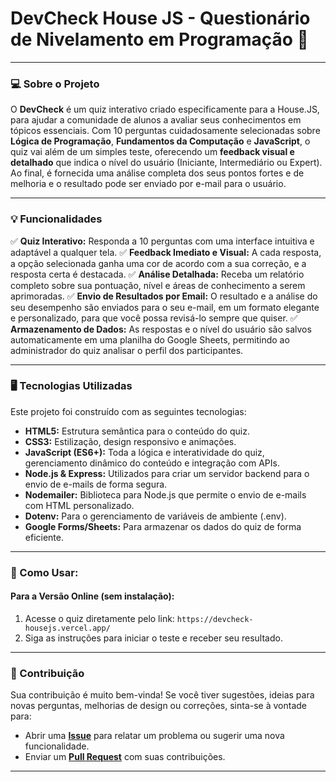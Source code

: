 # DevCheck House JS - Questionário de Nivelamento em Programação 🧠

---

### 💻 Sobre o Projeto

O **DevCheck** é um quiz interativo criado especificamente para a House.JS, para ajudar a comunidade de alunos a avaliar seus conhecimentos em tópicos essenciais. Com 10 perguntas cuidadosamente selecionadas sobre **Lógica de Programação**, **Fundamentos da Computação** e **JavaScript**, o quiz vai além de um simples teste, oferecendo um **feedback visual e detalhado** que indica o nível do usuário (Iniciante, Intermediário ou Expert). Ao final, é fornecida uma análise completa dos seus pontos fortes e de melhoria e o resultado pode ser enviado por e-mail para o usuário.

---

### 💡 Funcionalidades

✅ **Quiz Interativo:** Responda a 10 perguntas com uma interface intuitiva e adaptável a qualquer tela.
✅ **Feedback Imediato e Visual:** A cada resposta, a opção selecionada ganha uma cor de acordo com a sua correção, e a resposta certa é destacada.
✅ **Análise Detalhada:** Receba um relatório completo sobre sua pontuação, nível e áreas de conhecimento a serem aprimoradas.
✅ **Envio de Resultados por Email:** O resultado e a análise do seu desempenho são enviados para o seu e-mail, em um formato elegante e personalizado, para que você possa revisá-lo sempre que quiser.
✅ **Armazenamento de Dados:** As respostas e o nível do usuário são salvos automaticamente em uma planilha do Google Sheets, permitindo ao administrador do quiz analisar o perfil dos participantes.

---

### 🖥️ Tecnologias Utilizadas

Este projeto foi construído com as seguintes tecnologias:

* **HTML5:** Estrutura semântica para o conteúdo do quiz.
* **CSS3:** Estilização, design responsivo e animações.
* **JavaScript (ES6+):** Toda a lógica e interatividade do quiz, gerenciamento dinâmico do conteúdo e integração com APIs.
* **Node.js & Express:** Utilizados para criar um servidor backend para o envio de e-mails de forma segura.
* **Nodemailer:** Biblioteca para Node.js que permite o envio de e-mails com HTML personalizado.
* **Dotenv:** Para o gerenciamento de variáveis de ambiente (.env).
* **Google Forms/Sheets:** Para armazenar os dados do quiz de forma eficiente.

---

### 🚀 Como Usar:

#### Para a Versão Online (sem instalação):

1.  Acesse o quiz diretamente pelo link: `https://devcheck-housejs.vercel.app/`
2.  Siga as instruções para iniciar o teste e receber seu resultado.

---

### 🤝 Contribuição

Sua contribuição é muito bem-vinda! Se você tiver sugestões, ideias para novas perguntas, melhorias de design ou correções, sinta-se à vontade para:

* Abrir uma **[Issue]( )** para relatar um problema ou sugerir uma nova funcionalidade.
* Enviar um **[Pull Request]( )** com suas contribuições.

---